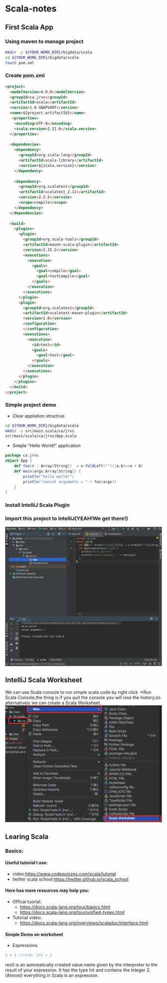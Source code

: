 # Scala-notes
## First Scala App
### Using maven to manage project
```bash
mkdir -p ${YOUR_WORK_DIR}/bigdata/scala
cd ${YOUR_WORK_DIR}/bigdata/scala
touch pom.xml
```
### Create pom.xml
```html
<project>
  <modelVersion>4.0.0</modelVersion>
  <groupId>ca.jrvs</groupId>
  <artifactId>scala</artifactId>
  <version>1.0-SNAPSHOT</version>
  <name>${project.artifactId}</name>
   <properties>
    <encoding>UTF-8</encoding>
    <scala.version>2.11.6</scala.version>
  </properties>

  <dependencies>
    <dependency>
      <groupId>org.scala-lang</groupId>
      <artifactId>scala-library</artifactId>
      <version>${scala.version}</version>
    </dependency>

    <dependency>
      <groupId>org.scalatest</groupId>
      <artifactId>scalatest_2.11</artifactId>
      <version>2.2.5</version>
      <scope>compile</scope>
    </dependency>
  </dependencies>

  <build>
    <plugins>
      <plugin>
        <groupId>org.scala-tools</groupId>
        <artifactId>maven-scala-plugin</artifactId>
        <version>2.15.2</version>
        <executions>
          <execution>
            <goals>
              <goal>compile</goal>
              <goal>testCompile</goal>
            </goals>
          </execution>
        </executions>
      </plugin>
      <plugin>
        <groupId>org.scalatest</groupId>
        <artifactId>scalatest-maven-plugin</artifactId>
        <version>1.0</version>
        <configuration>
        </configuration>
        <executions>
          <execution>
            <id>test</id>
            <goals>
              <goal>test</goal>
            </goals>
          </execution>
        </executions>
      </plugin>
    </plugins>
  </build>
</project>
```
### Simple project demo
- Clear appliation structrue
```sh
cd ${YOUR_WORK_DIR}/bigdata/scala
mkdir -p src/main.scala/ca/jrvs
scr/main/scala/ca/jrvs/App.scala
```
- Simple "Hello World!" application
```scala
package ca.jrvs
object App {
	def foo(x : Array[String])  = x.foldLeft("")((a,b)=>a + b)
	def main(args:Array[String]) {
		println("hello world!")
		println("concat arguments = " + foo(args))
	}
}
```
### Install IntelliJ Scala Plugin
### Import this project to IntelliJ(YEAH!We get there!)
![](https://github.com/keshang-xxpk/Scala-notes/blob/master/Assest/Screen%20Shot%202019-09-19%20at%201.21.50%20PM.png)
## IntelliJ Scala Worksheet
We can use Scala console to run simple scala code by right click ->Run Scala Console,the thing is if you quit the console you will lose the history,so alternatively we can create a Scala Worksheet.
![](https://github.com/keshang-xxpk/Scala-notes/blob/master/Assest/Screen%20Shot%202019-09-19%20at%201.31.34%20PM.png)
## Learing Scala
### Basics:
#### Useful tutorial I use:
- video:https://www.codequizzes.com/scala/tutorial
- twitter scala school:https://twitter.github.io/scala_school
#### Here has more resources may help you:
- Offical tuorial:
	- https://docs.scala-lang.org/tour/basics.html
	- https://docs.scala-lang.org/tour/unified-types.html
- Tutorial video:
	- https://docs.scala-lang.org/overviews/scaladoc/interface.html
#### Simple Demo on worksheet
- Expressions
```scala
1 + 1 //res0: Int = 2
```
res0 is an automatically created value name given by the interpreter to the result of your expression. It has the type Int and contains the Integer 2.(Almost) everything in Scala is an expression.
